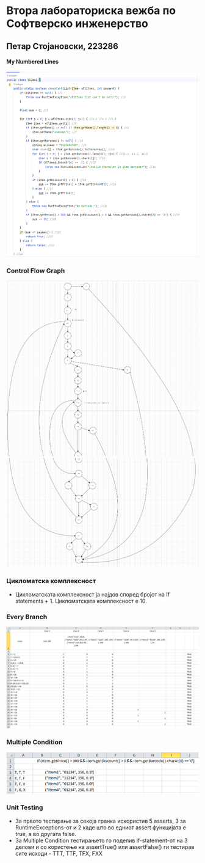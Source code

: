 # Втора лабораториска вежба по Софтверско инженерство
## Петар Стојановски, 223286
#### My Numbered Lines 
![](https://github.com/5ar100/SI_2024_lab2_223286/blob/master/Code%20With%20Lines%20Numbered.png)
### Control Flow Graph
![Control Flow Graph](https://github.com/5ar100/SI_2024_lab2_223286/blob/master/CFG1_fixed.png)
![](https://github.com/5ar100/SI_2024_lab2_223286/blob/master/CFG2_fixed.png)
### Цикломатска комплексност
- Цикломатската комплексност ја најдов според бројот на If statements + 1. Цикломатската комплексност е 10.
### Every Branch
![Every Branch](https://github.com/5ar100/SI_2024_lab2_223286/blob/master/EveryBranch.png)
### Multiple Condition
![Multiple Condition](https://github.com/5ar100/SI_2024_lab2_223286/blob/master/Multiple%20Condition.png)
### Unit Testing
- За првото тестирање за секоја гранка искористив 5 asserts, 3 за RuntimeExceptions-от и 2 каде што во едниот assert функцијата е true, а во другата false.
- За Multiple Condition тестирањето го поделив if-statement-от на 3 делови и со користење на assertTrue() или assertFalse() ги тестирав сите исходи - TTT, TTF, TFX, FXX
